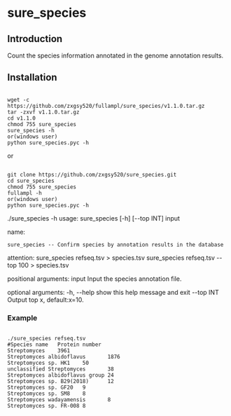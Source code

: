 # sure_species
## Introduction
Count the species information annotated in the genome annotation results.

## Installation
<pre><code>
wget -c https://github.com/zxgsy520/fullampl/sure_species/v1.1.0.tar.gz
tar -zxvf v1.1.0.tar.gz
cd v1.1.0
chmod 755 sure_species
sure_species -h
or(windows user)
python sure_species.pyc -h
</code></pre>
or
<pre><code>
git clone https://github.com/zxgsy520/sure_species.git
cd sure_species
chmod 755 sure_species
fullampl -h
or(windows user)
python sure_species.pyc -h
</code></pre>
./sure_species -h
usage: sure_species [-h] [--top INT] input

name:

    sure_species -- Confirm species by annotation results in the database

attention:
    sure_species refseq.tsv > species.tsv
    sure_species refseq.tsv --top 100 > species.tsv

positional arguments:
  input       Input the species annotation file.

optional arguments:
  -h, --help  show this help message and exit
  --top INT   Output top x, default:x=10.
</code></pre>
### Example
<pre><code>
./sure_species refseq.tsv
#Species name   Protein number
Streptomyces    3961
Streptomyces albidoflavus       1876
Streptomyces sp. HK1    50
unclassified Streptomyces       38
Streptomyces albidoflavus group 24
Streptomyces sp. B29(2018)      12
Streptomyces sp. GF20   9
Streptomyces sp. SM8    8
Streptomyces wadayamensis       8
Streptomyces sp. FR-008 8
<pre><code>

